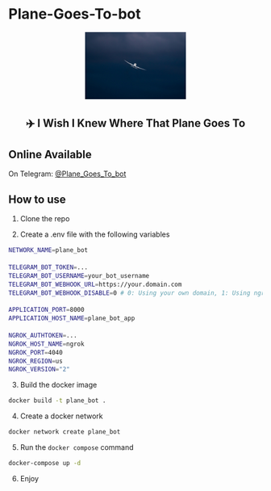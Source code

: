 # Plane-Goes-To-bot
<!-- ✈️ I Wish I Knew Where That Plane Goes To -->
<!-- create an h2 in the center -->
<p align="center">
  <img src="https://github.com/Msameim181/Plane-Goes-To-bot/blob/main/assets/a_plane.jpg" alt="AirPlane" width="200"/>
</p>
<h2 align="center">✈️ I Wish I Knew Where That Plane Goes To</h2>

## Online Available

On Telegram: [@Plane_Goes_To_bot](https://t.me/Plane_Goes_To_bot)


## How to use

1. Clone the repo

2. Create a .env file with the following variables

```bash
NETWORK_NAME=plane_bot

TELEGRAM_BOT_TOKEN=...
TELEGRAM_BOT_USERNAME=your_bot_username
TELEGRAM_BOT_WEBHOOK_URL=https://your.domain.com
TELEGRAM_BOT_WEBHOOK_DISABLE=0 # 0: Using your own domain, 1: Using ngrok domain

APPLICATION_PORT=8000
APPLICATION_HOST_NAME=plane_bot_app

NGROK_AUTHTOKEN=...
NGROK_HOST_NAME=ngrok
NGROK_PORT=4040
NGROK_REGION=us
NGROK_VERSION="2"
```

3. Build the docker image

```bash
docker build -t plane_bot .
```

4. Create a docker network

```bash
docker network create plane_bot
```

5. Run the `docker compose` command

```bash
docker-compose up -d
```

6. Enjoy